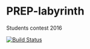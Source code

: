 # PREP-labyrinth
Students contest 2016

[![Build Status](https://travis-ci.org/jirfag/PREP-labyrinth.svg?branch=master)](https://travis-ci.org/jirfag/PREP-labyrinth)
